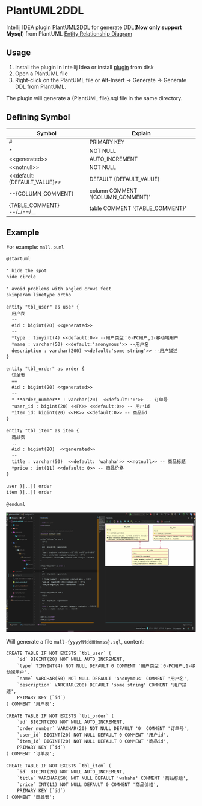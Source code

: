 # PlantUML2DDL
Intellij IDEA plugin [PlantUML2DDL](https://plugins.jetbrains.com/plugin/12801-plantuml2ddl) for generate DDL(**Now only support Mysql**) from PlantUML [Entity Relationship Diagram](http://plantuml.com/zh/ie-diagram)

## Usage
1. Install the plugin in Intellij Idea or install [plugin](https://github.com/xwsg/plantuml2ddl/releases) from disk
2. Open a PlantUML file
3. Right-click on the PlantUML file or Alt-Insert -> Generate -> Generate DDL from PlantUML.

The plugin will generate a {PlantUML file}.sql file in the same directory.

## Defining Symbol
Symbol| Explain
------|-----
\# | PRIMARY KEY
\* | NOT NULL
<\<generated>> | AUTO_INCREMENT
<\<notnull>> | NOT NULL
<\<default:{DEFAULT_VALUE}>> | DEFAULT {DEFAULT_VALUE}
--{COLUMN_COMMENT} | column COMMENT '{COLUMN_COMMENT}'
{TABLE_COMMENT} <br> --/../==/__ | table COMMENT '{TABLE_COMMENT}'

## Example
For example: `mall.puml`

```
@startuml

' hide the spot
hide circle

' avoid problems with angled crows feet
skinparam linetype ortho

entity "tbl_user" as user {
  用户表
  --
  #id : bigint(20) <<generated>>
  --
  *type : tinyint(4) <<default:0>> --用户类型：0-PC用户,1-移动端用户
  *name : varchar(50) <<default:'anonymous'>> --用户名
  description : varchar(200) <<default:'some string'>> --用户描述
}

entity "tbl_order" as order {
  订单表
  ==
  #id : bigint(20) <<generated>>
  --
  * **order_number** : varchar(20)  <<default:'0'>> -- 订单号
  *user_id : bigint(20) <<FK>> <<default:0>> -- 用户id
  *item_id: bigint(20) <<FK>> <<default:0>> -- 商品id
}

entity "tbl_item" as item {
  商品表
  ..
  #id : bigint(20)  <<generated>>
  --
  title : varchar(50)  <<default: 'wahaha'>> <<notnull>> -- 商品标题
  *price : int(11) <<default: 0>> -- 商品价格
}

user }|..|{ order
item }|..|{ order

@enduml
```

![plantuml2ddl](plantuml2ddl.gif)

Will generate a file `mall-{yyyyMMddHHmmss}.sql`, content:
```
CREATE TABLE IF NOT EXISTS `tbl_user` (
    `id` BIGINT(20) NOT NULL AUTO_INCREMENT,
    `type` TINYINT(4) NOT NULL DEFAULT 0 COMMENT '用户类型：0-PC用户,1-移动端用户',
    `name` VARCHAR(50) NOT NULL DEFAULT 'anonymous' COMMENT '用户名',
    `description` VARCHAR(200) DEFAULT 'some string' COMMENT '用户描述',
    PRIMARY KEY (`id`)
) COMMENT '用户表';

CREATE TABLE IF NOT EXISTS `tbl_order` (
    `id` BIGINT(20) NOT NULL AUTO_INCREMENT,
    `order_number` VARCHAR(20) NOT NULL DEFAULT '0' COMMENT '订单号',
    `user_id` BIGINT(20) NOT NULL DEFAULT 0 COMMENT '用户id',
    `item_id` BIGINT(20) NOT NULL DEFAULT 0 COMMENT '商品id',
    PRIMARY KEY (`id`)
) COMMENT '订单表';

CREATE TABLE IF NOT EXISTS `tbl_item` (
    `id` BIGINT(20) NOT NULL AUTO_INCREMENT,
    `title` VARCHAR(50) NOT NULL DEFAULT 'wahaha' COMMENT '商品标题',
    `price` INT(11) NOT NULL DEFAULT 0 COMMENT '商品价格',
    PRIMARY KEY (`id`)
) COMMENT '商品表';
```
